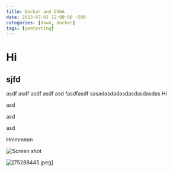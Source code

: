 ```yaml
---
title: Docker and DVWA
date: 2023-07-01 12:00:00 -500
categories: [dvwa, docker]
tags: [pentesting]
---
```



# Hi
## sjfd
asdf
asdf
asdf
asdf
asd
fasdfasdf
sasadasdadasdasdasdasdas
Hi 

asd

asd

asd

Hmmmmm

![Screen shot](/assets/lib/75288445.jpeg)

![[75288445.jpeg]](/assets/lib/75288445.jpeg)


